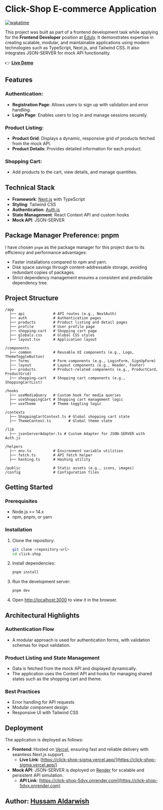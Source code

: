 # Click-Shop E-commerce Application

[![wakatime](https://wakatime.com/badge/github/hussam-aldarwish/click-shop.svg)](https://wakatime.com/badge/github/hussam-aldarwish/click-shop)

This project was built as part of a frontend development task while applying for the **Frontend Developer** position at [Eduly](https://www.eduly.com/). It demonstrates expertise in creating scalable, modular, and maintainable applications using modern technologies such as TypeScript, Next.js, and Tailwind CSS. It also integrates JSON-SERVER for mock API functionality.

👉 **[Live Demo](https://click-shop-sigma.vercel.app/)**

## Features

### Authentication:

- **Registration Page**: Allows users to sign up with validation and error handling.
- **Login Page**: Enables users to log in and manage sessions securely.

### Product Listing:

- **Product Grid**: Displays a dynamic, responsive grid of products fetched from the mock API.
- **Product Details**: Provides detailed information for each product.

### Shopping Cart:

- Add products to the cart, view details, and manage quantities.

## Technical Stack

- **Framework**: [Next.js](https://nextjs.org/) with TypeScript
- **Styling**: Tailwind CSS
- **Authentication**: [Auth.js](https://authjs.dev/)
- **State Management**: React Context API and custom hooks
- **Mock API**: JSON-SERVER

## Package Manager Preference: pnpm

I have chosen `pnpm` as the package manager for this project due to its efficiency and performance advantages:

- Faster installations compared to npm and yarn.
- Disk space savings through content-addressable storage, avoiding redundant copies of packages.
- Strict dependency management ensures a consistent and predictable dependency tree.

## Project Structure

```
/app
  ├── api             # API routes (e.g., NextAuth)
  ├── auth            # Authentication pages
  ├── products        # Product listing and detail pages
  ├── profile         # User profile page
  ├── shopping-cart   # Shopping cart page
  ├── globals.css     # Global CSS styles
  ├── layout.tsx      # Application layout

/components
  ├── common          # Reusable UI components (e.g., Logo, ThemeToggleButton)
  ├── forms           # Form components (e.g., LoginForm, SignUpForm)
  ├── layout          # Layout components (e.g., Header, Footer)
  ├── products        # Product-related components (e.g., ProductCard, ProductGrid)
  ├── shopping-cart   # Shopping cart components (e.g., ShoppingCartList)

/hooks
  ├── useMediaQuery   # Custom hook for media queries
  ├── useShoppingCart # Shopping cart management logic
  ├── useTheme        # Theme toggling logic

/contexts
  ├── ShoppingCartContext.ts # Global shopping cart state
  ├── ThemeContext.ts        # Global theme state

/lib
  ├── jsonServerAdapter.ts # Custom Adapter for JSON-SERVER with Auth.js

/helpers
  ├── env.ts          # Environment variable utilities
  ├── fetch.ts        # API fetch helper
  ├── hashing.ts      # Hashing utility

/public               # Static assets (e.g., icons, images)
/config               # Configuration files
```

## Getting Started

### Prerequisites

- Node.js >= 14.x
- npm, pnpm, or yarn

### Installation

1. Clone the repository:

   ```bash
   git clone <repository-url>
   cd click-shop
   ```

2. Install dependencies:

   ```bash
   pnpm install
   ```

3. Run the development server:
   ```bash
   pnpm dev
   ```
4. Open [http://localhost:3000](http://localhost:3000) to view it in the browser.

## Architectural Highlights

### Authentication Flow

- A modular approach is used for authentication forms, with validation schemas for input validation.

### Product Listing and State Management

- Data is fetched from the mock API and displayed dynamically.
- The application uses the Context API and hooks for managing shared states such as the shopping cart and theme.

### Best Practices

- Error handling for API requests
- Modular component design
- Responsive UI with Tailwind CSS

## Deployment

The application is deployed as follows:

- **Frontend**: Hosted on [Vercel](https://vercel.com/), ensuring fast and reliable delivery with seamless Next.js support.
  - **Live Link**: [https://click-shop-sigma.vercel.app/](https://click-shop-sigma.vercel.app/)
- **Mock API**: JSON-SERVER is deployed on [Render](https://render.com/) for scalable and persistent API simulation.
  - **API Link**: [https://click-shop-5dvx.onrender.com](https://click-shop-5dvx.onrender.com)

## Author: [Hussam Aldarwish](https://github.com/hussam-aldarwish)
